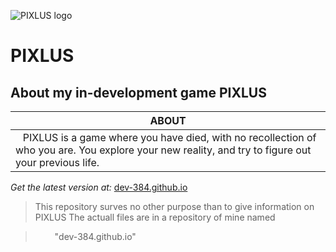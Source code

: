![PIXLUS logo](https://raw.githubusercontent.com/Dev-384/Dev-384.github.io/main/logo-64_64.ico)
# PIXLUS

## About my in-development game PIXLUS

|ABOUT|
|-----|
|⠀PIXLUS is a game where you have died, with no recollection of who you are. You explore your new reality, and try to figure out your previous life.|

_Get the latest version at:_ [dev-384.github.io](https://dev-384.github.io/pixlus/downloads/latest)


> This repository surves no other purpose than to give information on PIXLUS
> The actuall files are in a repository of mine named

>⠀⠀⠀"dev-384.github.io"
